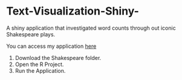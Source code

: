 # Text-Visualization-Shiny-
A shiny application that investigated word counts through out iconic Shakespeare plays. 

You can access my application [here](https://s8q0d2-warsame-jama.shinyapps.io/Problem_3/)

<ol>
  <li>  Download the Shakespeare folder.
  <li>  Open the R Project.
  <li>  Run the Application.
    
<ol>
